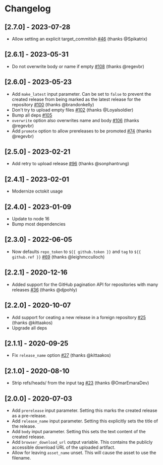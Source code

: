 # Changelog

## [2.7.0] - 2023-07-28
- Allow setting an explicit target_commitish [#46](https://github.com/svenstaro/upload-release-action/pull/46) (thanks @Spikatrix)

## [2.6.1] - 2023-05-31
- Do not overwrite body or name if empty [#108](https://github.com/svenstaro/upload-release-action/pull/108) (thanks @regevbr)

## [2.6.0] - 2023-05-23
- Add `make_latest` input parameter. Can be set to `false` to prevent the created release from being marked as the latest release for the repository [#100](https://github.com/svenstaro/upload-release-action/pull/100) (thanks @brandonkelly)
- Don't try to upload empty files [#102](https://github.com/svenstaro/upload-release-action/pull/102) (thanks @Loyalsoldier)
- Bump all deps [#105](https://github.com/svenstaro/upload-release-action/pull/105)
- `overwrite` option also overwrites name and body [#106](https://github.com/svenstaro/upload-release-action/pull/106) (thanks @regevbr)
- Add `promote` option to allow prereleases to be promoted [#74](https://github.com/svenstaro/upload-release-action/pull/74) (thanks @regevbr)

## [2.5.0] - 2023-02-21
- Add retry to upload release [#96](https://github.com/svenstaro/upload-release-action/pull/96) (thanks @sonphantrung)

## [2.4.1] - 2023-02-01
- Modernize octokit usage

## [2.4.0] - 2023-01-09
- Update to node 16
- Bump most dependencies

## [2.3.0] - 2022-06-05
- Now defaults `repo_token` to `${{ github.token }}` and `tag` to `${{ github.ref }}` [#69](https://github.com/svenstaro/upload-release-action/pull/69) (thanks @leighmcculloch)

## [2.2.1] - 2020-12-16
- Added support for the GitHub pagination API for repositories with many releases [#36](https://github.com/svenstaro/upload-release-action/pull/36) (thanks @djpohly)

## [2.2.0] - 2020-10-07
- Add support for ceating a new release in a foreign repository [#25](https://github.com/svenstaro/upload-release-action/pull/25) (thanks @kittaakos)
- Upgrade all deps

## [2.1.1] - 2020-09-25
- Fix `release_name` option [#27](https://github.com/svenstaro/upload-release-action/pull/27) (thanks @kittaakos)

## [2.1.0] - 2020-08-10
- Strip refs/heads/ from the input tag [#23](https://github.com/svenstaro/upload-release-action/pull/23) (thanks @OmarEmaraDev)

## [2.0.0] - 2020-07-03
- Add `prerelease` input parameter. Setting this marks the created release as a pre-release.
- Add `release_name` input parameter. Setting this explicitly sets the title of the release.
- Add `body` input parameter. Setting this sets the text content of the created release.
- Add `browser_download_url` output variable. This contains the publicly accessible download URL of the uploaded artifact.
- Allow for leaving `asset_name` unset. This will cause the asset to use the filename.
